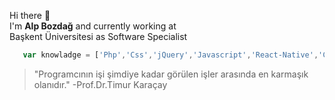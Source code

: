 Hi there 👋<br>
I'm **Alp Bozdağ** and currently working at<br>
Başkent Üniversitesi as Software Specialist

```javascript
   var knowladge = ['Php','Css','jQuery','Javascript','React-Native','C#','.Net Entity Core','MySQL','Oracle','PL/SQL','MongoDB','NodeJS']
```

> "Programcının işi şimdiye kadar görülen işler arasında en karmaşık olanıdır." -Prof.Dr.Timur Karaçay

